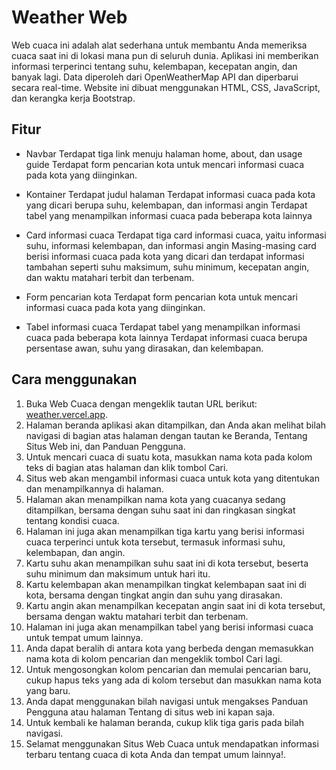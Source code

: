 # Weather Web

Web cuaca ini adalah alat sederhana untuk membantu Anda memeriksa cuaca saat ini di lokasi mana pun di seluruh dunia. Aplikasi ini memberikan informasi terperinci tentang suhu, kelembapan, kecepatan angin, dan banyak lagi.
Data diperoleh dari OpenWeatherMap API dan diperbarui secara real-time. Website ini dibuat menggunakan HTML, CSS, JavaScript, dan kerangka kerja Bootstrap.

## Fitur

- Navbar
Terdapat tiga link menuju halaman home, about, dan usage guide
Terdapat form pencarian kota untuk mencari informasi cuaca pada kota yang diinginkan.

- Kontainer
Terdapat judul halaman
Terdapat informasi cuaca pada kota yang dicari berupa suhu, kelembapan, dan informasi angin
Terdapat tabel yang menampilkan informasi cuaca pada beberapa kota lainnya

- Card informasi cuaca
Terdapat tiga card informasi cuaca, yaitu informasi suhu, informasi kelembapan, dan informasi angin
Masing-masing card berisi informasi cuaca pada kota yang dicari dan terdapat informasi tambahan seperti suhu maksimum, suhu minimum, kecepatan angin, dan waktu matahari terbit dan terbenam.

- Form pencarian kota
Terdapat form pencarian kota untuk mencari informasi cuaca pada kota yang diinginkan.

- Tabel informasi cuaca
Terdapat tabel yang menampilkan informasi cuaca pada beberapa kota lainnya
Terdapat informasi cuaca berupa persentase awan, suhu yang dirasakan, dan kelembapan.

## Cara menggunakan

1. Buka Web Cuaca dengan mengeklik tautan URL berikut: <a href="https://weather-web-jade.vercel.app/">weather.vercel.app</a>.
2. Halaman beranda aplikasi akan ditampilkan, dan Anda akan melihat bilah navigasi di bagian atas halaman dengan tautan ke Beranda, Tentang Situs Web ini, dan Panduan Pengguna.
3. Untuk mencari cuaca di suatu kota, masukkan nama kota pada kolom teks di bagian atas halaman dan klik tombol Cari.
4. Situs web akan mengambil informasi cuaca untuk kota yang ditentukan dan menampilkannya di halaman.
5. Halaman akan menampilkan nama kota yang cuacanya sedang ditampilkan, bersama dengan suhu saat ini dan ringkasan singkat tentang kondisi cuaca.
6. Halaman ini juga akan menampilkan tiga kartu yang berisi informasi cuaca terperinci untuk kota tersebut, termasuk informasi suhu, kelembapan, dan angin.
7. Kartu suhu akan menampilkan suhu saat ini di kota tersebut, beserta suhu minimum dan maksimum untuk hari itu.
8. Kartu kelembapan akan menampilkan tingkat kelembapan saat ini di kota, bersama dengan tingkat angin dan suhu yang dirasakan.
9. Kartu angin akan menampilkan kecepatan angin saat ini di kota tersebut, bersama dengan waktu matahari terbit dan terbenam.
10. Halaman ini juga akan menampilkan tabel yang berisi informasi cuaca untuk tempat umum lainnya.
11. Anda dapat beralih di antara kota yang berbeda dengan memasukkan nama kota di kolom pencarian dan mengeklik tombol Cari lagi.
12. Untuk mengosongkan kolom pencarian dan memulai pencarian baru, cukup hapus teks yang ada di kolom tersebut dan masukkan nama kota yang baru.
13. Anda dapat menggunakan bilah navigasi untuk mengakses Panduan Pengguna atau halaman Tentang di situs web ini kapan saja.
14. Untuk kembali ke halaman beranda, cukup klik tiga garis pada bilah navigasi.
15. Selamat menggunakan Situs Web Cuaca untuk mendapatkan informasi terbaru tentang cuaca di kota Anda dan tempat umum lainnya!.
